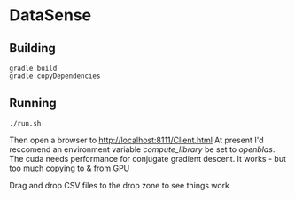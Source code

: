# DataSense

## Building

```
gradle build
gradle copyDependencies
```

## Running

```
./run.sh
```

Then open a browser to [http://localhost:8111/Client.html](http://localhost:8111/Client.html)
At present I'd reccomend an environment variable *compute_library* be set to *openblas*. The cuda needs performance for conjugate gradient descent. It works - but too much copying to & from GPU

Drag and drop CSV files to the drop zone to see things work

